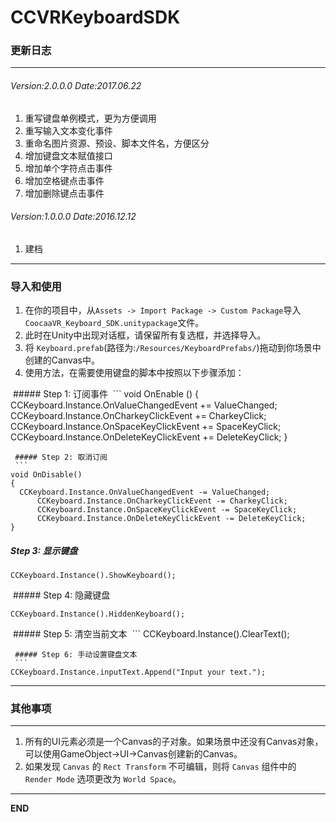# CCVRKeyboardSDK
### 更新日志

---

###### Version:2.0.0.0 Date:2017.06.22
1. 重写键盘单例模式，更为方便调用
2. 重写输入文本变化事件
3. 重命名图片资源、预设、脚本文件名，方便区分
4. 增加键盘文本赋值接口
5. 增加单个字符点击事件
6. 增加空格键点击事件
7. 增加删除键点击事件


###### Version:1.0.0.0 Date:2016.12.12
1. 建档

---

### 导入和使用

1. 在你的项目中，从`Assets -> Import Package -> Custom Package`导入`CoocaaVR_Keyboard_SDK.unitypackage`文件。
2. 此时在Unity中出现对话框，请保留所有复选框，并选择导入。
3. 将 `Keyboard.prefab`(路径为:`/Resources/KeyboardPrefabs/`)拖动到你场景中创建的Canvas中。  
4. 使用方法，在需要使用键盘的脚本中按照以下步骤添加：

  ##### Step 1: 订阅事件
  ```
  void OnEnable () 
  {
    CCKeyboard.Instance.OnValueChangedEvent += ValueChanged;
		CCKeyboard.Instance.OnCharkeyClickEvent += CharkeyClick;
		CCKeyboard.Instance.OnSpaceKeyClickEvent += SpaceKeyClick;
		CCKeyboard.Instance.OnDeleteKeyClickEvent += DeleteKeyClick; 
  }
  ```
  ##### Step 2: 取消订阅
  ```
  void OnDisable()
  {
    CCKeyboard.Instance.OnValueChangedEvent -= ValueChanged;
		CCKeyboard.Instance.OnCharkeyClickEvent -= CharkeyClick;
		CCKeyboard.Instance.OnSpaceKeyClickEvent -= SpaceKeyClick;
		CCKeyboard.Instance.OnDeleteKeyClickEvent -= DeleteKeyClick; 
  }
  ```
  ##### Step 3: 显示键盘
  ```
  CCKeyboard.Instance().ShowKeyboard();  
  ```
  ##### Step 4: 隐藏键盘
  ```
  CCKeyboard.Instance().HiddenKeyboard(); 
  ```
  ##### Step 5: 清空当前文本
  ```
  CCKeyboard.Instance().ClearText(); 
  ```
  ##### Step 6: 手动设置键盘文本
  ```
  CCKeyboard.Instance.inputText.Append("Input your text.");
  ```

---

### 其他事项
---

1. 所有的UI元素必须是一个Canvas的子对象。如果场景中还没有Canvas对象，可以使用GameObject->UI->Canvas创建新的Canvas。
2. 如果发现 `Canvas` 的 `Rect Transform` 不可编辑，则将 `Canvas` 组件中的 `Render Mode` 选项更改为 `World Space`。
  
---

**END**

